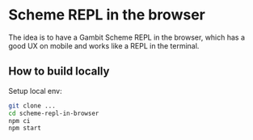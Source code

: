 # Scheme REPL in the browser

The idea is to have a Gambit Scheme REPL in the browser, which has a good UX on mobile and works like a REPL in the terminal.

## How to build locally

Setup local env:

```bash
git clone ...
cd scheme-repl-in-browser
npm ci
npm start
```
